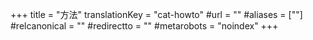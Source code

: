 +++
title = "方法"
translationKey = "cat-howto"
#url = ""
#aliases = [""]
#relcanonical = ""
#redirectto = ""
#metarobots = "noindex"
+++
